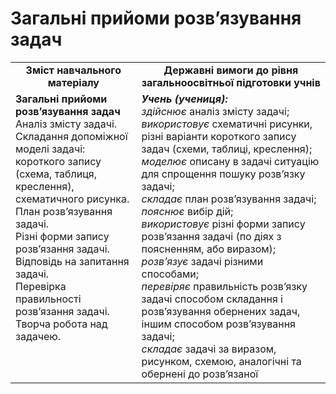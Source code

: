 # Загальні прийоми розв’язування задач
<table>
  <tr>
    <td width="40%" align="center"><b>Зміст навчального матеріалу<b></td>
    <td width="60%" align="center"><b>Державні вимоги до рівня загальноосвітньої підготовки учнів</b></td>
  </tr>
  <tr>
    <td width="40%" style="vertical-align:top !important;"><b>Загальні прийоми розв’язування задач</b><br>
Аналіз змісту задачі.<br>
Складання допоміжної моделі задачі: короткого запису (схема, таблиця, креслення), схематичного рисунка.<br>
План розв’язування задачі.<br>
Різні форми запису розв’язання задачі.<br>
Відповідь на запитання задачі.<br>
Перевірка правильності розв’язання задачі.<br>
Творча робота над задачею.<br></td>
    <td width="60%" style="vertical-align:top !important;"><i><b>Учень (учениця):</b></i><br>
<i>здійснює</i> аналіз змісту задачі;<br>
<i>використовує</i> схематичні рисунки, різні варіанти короткого запису задач (схеми, таблиці, креслення);<br>
<i>моделює</i> описану в задачі ситуацію для спрощення пошуку розв’язку задачі;<br>
<i>складає</i> план розв’язування задачі;<br>
<i>пояснює</i> вибір дій;<br>
<i>використовує</i> різні форми запису розв’язання задачі (по діях з поясненням, або виразом); <br>
<i>розв’язує</i> задачі різними способами;<br>
<i>перевіряє </i> правильність розв’язку задачі способом складання і розв’язування обернених задач, іншим способом розв’язування задачі;<br>
<i>складає</i> задачі за виразом, рисунком, схемою, аналогічні та обернені до розв’язаної<br></td>
  </tr>
</table>

